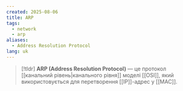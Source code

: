 ```yaml
---
created: 2025-08-06
title: ARP
tags:
  - network
  - arp
aliases:
  - Address Resolution Protocol
lang: uk
---
```

> [!tldr]
> **ARP (Address Resolution Protocol)** — це протокол [[канальний рівень|канального рівня]] моделі [[OSI]], який використовується для перетворення [[IP]]-адрес у [[MAC]].
